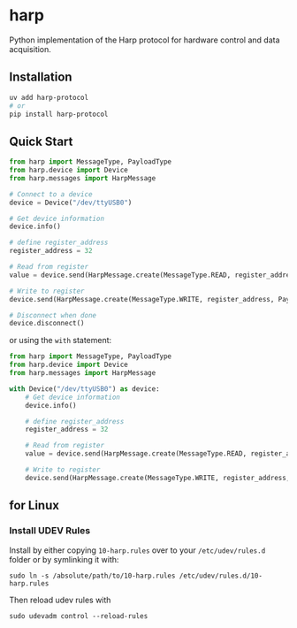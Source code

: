 # harp

Python implementation of the Harp protocol for hardware control and data acquisition.

## Installation

```bash
uv add harp-protocol
# or
pip install harp-protocol
```

## Quick Start

```python
from harp import MessageType, PayloadType
from harp.device import Device
from harp.messages import HarpMessage

# Connect to a device
device = Device("/dev/ttyUSB0")

# Get device information
device.info()

# define register_address
register_address = 32

# Read from register
value = device.send(HarpMessage.create(MessageType.READ, register_address, PayloadType.U8))

# Write to register
device.send(HarpMessage.create(MessageType.WRITE, register_address, PayloadType.U8, value))

# Disconnect when done
device.disconnect()
```

or using the `with` statement:

```python
from harp import MessageType, PayloadType
from harp.device import Device
from harp.messages import HarpMessage

with Device("/dev/ttyUSB0") as device:
    # Get device information
    device.info()

    # define register_address
    register_address = 32

    # Read from register
    value = device.send(HarpMessage.create(MessageType.READ, register_address, PayloadType.U8))

    # Write to register
    device.send(HarpMessage.create(MessageType.WRITE, register_address, PayloadType.U8, value))
```

## for Linux

### Install UDEV Rules

Install by either copying `10-harp.rules` over to your `/etc/udev/rules.d` folder or by symlinking it with:
````
sudo ln -s /absolute/path/to/10-harp.rules /etc/udev/rules.d/10-harp.rules
````

Then reload udev rules with
````
sudo udevadm control --reload-rules
````
